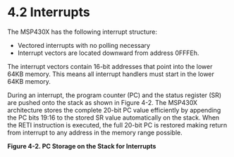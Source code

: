 # 4.2 Interrupts

The MSP430X has the following interrupt structure:

- Vectored interrupts with no polling necessary
- Interrupt vectors are located downward from address 0FFFEh.

The interrupt vectors contain 16-bit addresses that point into the lower 64KB memory. This means all interrupt
handlers must start in the lower 64KB memory.

During an interrupt, the program counter (PC) and the status register (SR) are pushed onto the stack as shown in
Figure 4-2. The MSP430X architecture stores the complete 20-bit PC value efficiently by appending the PC bits 19:16
to the stored SR value automatically on the stack. When the RETI instruction is executed, the full 20-bit PC is
restored making return from interrupt to any address in the memory range possible.

**Figure 4-2. PC Storage on the Stack for Interrupts**
